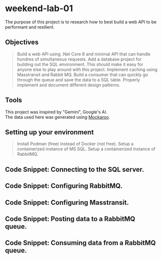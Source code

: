 # weekend-lab-01
The purpose of this project is to research how to best build a web API to be performant and resilient.


## Objectives

> Build a web API using .Net Core 8 and minimal API that can handle hundres of simultaneous requests.
> Add a database project for building out the SQL environment. This should make it easy for anyone else to play around with this project.
> Implement caching using Masstransit and Rabbit MQ.
> Build a consumer that can quickly go through the queue and save the data to a SQL table.
> Properly implement and document different design patterns.


## Tools

This project was inspired by "Gemini", Google's AI.  
The data used here was generated using [Mockaroo](https://www.mockaroo.com/).


## Setting up your environment

> Install Podman (free) instead of Docker (not free).
> Setup a containerized instance of MS SQL.
> Setup a containerized instance of RabbitMQ.


## Code Snippet: Connecting to the SQL server.

## Code Snippet: Configuring RabbitMQ.

## Code Snippet: Configuring Masstransit.

## Code Snippet: Posting data to a RabbitMQ queue.

## Code Snippet: Consuming data from a RabbitMQ queue.


